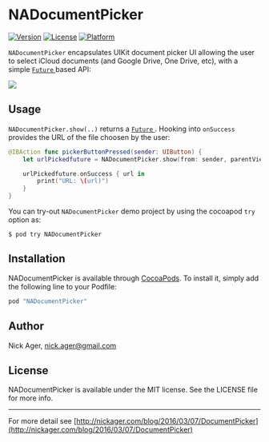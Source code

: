 # NADocumentPicker

<!-- [![CI Status](http://img.shields.io/travis/NickAger/NADocumentPicker.svg?style=flat)](https://travis-ci.org/NickAger/NADocumentPicker) -->
[![Version](https://img.shields.io/cocoapods/v/NADocumentPicker.svg?style=flat)](http://cocoapods.org/pods/NADocumentPicker)
[![License](https://img.shields.io/cocoapods/l/NADocumentPicker.svg?style=flat)](http://cocoapods.org/pods/NADocumentPicker)
[![Platform](https://img.shields.io/cocoapods/p/NADocumentPicker.svg?style=flat)](http://cocoapods.org/pods/NADocumentPicker)

`NADocumentPicker` encapsulates UIKit document picker UI allowing the user to select iCloud documents (and Google Drive, One Drive, etc), with a simple [`Future` ](https://github.com/Thomvis/BrightFutures) based API:

![](http://nickager.com/images/blog/DocumentPicker/filepicker-combined.jpg)

## Usage

`NADocumentPicker.show(..)` returns a [`Future` ](https://github.com/Thomvis/BrightFutures#examples). Hooking into `onSuccess` provides the URL of the file choosen by the user:

```swift
@IBAction func pickerButtonPressed(sender: UIButton) {
    let urlPickedfuture = NADocumentPicker.show(from: sender, parentViewController: self)

    urlPickedfuture.onSuccess { url in
        print("URL: \(url)")
    }
}
```

You can try-out `NADocumentPicker` demo project by using the cocoapod `try` option as:

```
$ pod try NADocumentPicker
```

## Installation

NADocumentPicker is available through [CocoaPods](http://cocoapods.org). To install
it, simply add the following line to your Podfile:

```ruby
pod "NADocumentPicker"
```

## Author

Nick Ager, nick.ager@gmail.com

## License

NADocumentPicker is available under the MIT license. See the LICENSE file for more info.

---

For more detail see [http://nickager.com/blog/2016/03/07/DocumentPicker](http://nickager.com/blog/2016/03/07/DocumentPicker)
